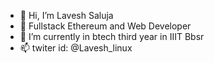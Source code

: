 - 👋 Hi, I’m Lavesh Saluja
- 👀 Fullstack Ethereum and Web Developer
- 🌱 I’m currently in btech third year in IIIT Bbsr 
- 📫 twiter id: @Lavesh_linux
  
<!---
Lavesh-Saluja/Lavesh-Saluja is a ✨ special ✨ repository because its `README.md` (this file) appears on your GitHub profile.
You can click the Preview link to take a look at your changes.
--->
